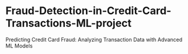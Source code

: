 # Fraud-Detection-in-Credit-Card-Transactions-ML-project
Predicting Credit Card Fraud: Analyzing Transaction Data with Advanced ML Models
